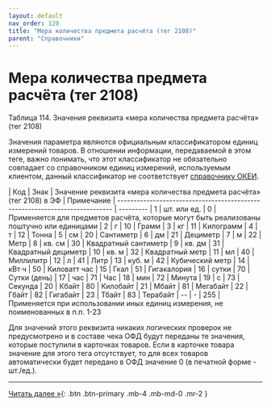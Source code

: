 ```yaml
---
layout: default
nav_order: 120
title: "Мера количества предмета расчёта (тег 2108)"
parent: "Справочники"
---
```


# Мера количества предмета расчёта (тег 2108)

Таблица 114. Значения реквизита «мера количества предмета расчёта» (тег 2108)

Значения параметра являются официальным классификатором единиц измерений товаров.
В отношении информации, передаваемой в этом теге, важно понимать, что этот
классификатор не обязательно совпадает со справочником единиц измерений,
используемым клиентом, данный классификатор не соответствует [справочнику ОКЕИ](/docs/dictionary/okei).

| Код | Знак | Значение реквизита «мера количества предмета расчёта» (тег 2108) в ЭФ  | Примечание
| ---------------------------------------------------------------------------- | ---------
| 1   | шт. или ед. | 0 | Применяется для предметов расчёта, которые могут быть реализованы поштучно или единицами
| 2   | г | 10 | Грамм
| 3   | кг | 11 | Килограмм
| 4   | т | 12 | Тонна
| 5   | см | 20 | Сантиметр
| 6   | дм | 21 | Дециметр
| 7   | м | 22 | Метр
| 8   | кв. см | 30 | Квадратный сантиметр
| 9   | кв. дм | 31 | Квадратный дециметр
| 10  | кв. м | 32 | Квадратный метр
| 11  | мл | 40 | Миллилитр
| 12  | л | 41 | Литр
| 13  | куб. м | 42 | Кубический метр
| 14  | кВт∙ч | 50 | Киловатт час
| 15  | Гкал | 51 | Гигакалория
| 16  | сутки | 70 | Сутки (день)
| 17  | час | 71 | Час
| 18  | мин | 72 | Минута
| 19  | с | 73 | Секунда
| 20  | Кбайт | 80 | Килобайт
| 21  | Мбайт | 81 | Мегабайт
| 22  | Гбайт | 82 | Гигабайт
| 23  | Тбайт | 83 | Терабайт
| --  | - | 255 | Применяется при использовании иных единиц измерения, не поименованных в п.п. 1-23

Для значений этого реквизита никаких логических проверок не предусмотрено и в составе чека ОФД будут
переданы те значения, которые поступили в карточках товаров. Если в карточке товара значение для
этого тега отсутствует, то для всех товаров автоматически будет передано в ОФД значение 0 (в печатной форме - шт./ед.).

---

[Читать далее &raquo;](/docs/security){: .btn .btn-primary .mb-4 .mb-md-0 .mr-2 }
